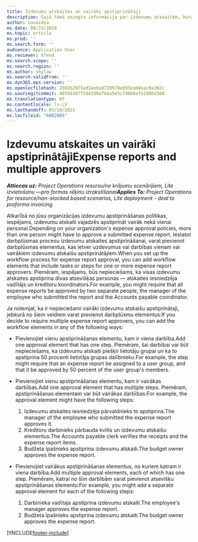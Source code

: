 ```yaml
---
title: Izdevumu atskaites un vairāki apstiprinātāji
description: Šajā tēmā sniegta informācija par izdevumu atskaitēm, kurām ir nepieciešams vairāk nekā vienas personas apstiprinājums.
author: suvaidya
ms.date: 09/23/2020
ms.topic: article
ms.prod: ''
ms.search.form: ''
audience: Application User
ms.reviewer: kfend
ms.search.scope: ''
ms.search.region: ''
ms.author: shylaw
ms.search.validFrom: ''
ms.dyn365.ops.version: ''
ms.openlocfilehash: 2502b2975ad3aebad720970e693ea68eac0a302c
ms.sourcegitcommit: 40f68387f594180af64a5e5c748b6efa188bd300
ms.translationtype: HT
ms.contentlocale: lv-LV
ms.lasthandoff: 05/10/2021
ms.locfileid: "6002065"
---
```

# <a name="expense-reports-and-multiple-approvers"></a><span data-ttu-id="028dc-103">Izdevumu atskaites un vairāki apstiprinātāji</span><span class="sxs-lookup"><span data-stu-id="028dc-103">Expense reports and multiple approvers</span></span>

<span data-ttu-id="028dc-104">_**Attiecas uz:** Project Operations resursu/ne krājumu scenārijiem, Lite izvietošanu —pro formas rēķinu izrakstīšanai_</span><span class="sxs-lookup"><span data-stu-id="028dc-104">_**Applies To:** Project Operations for resource/non-stocked based scenarios, Lite deployment - deal to proforma invoicing_</span></span>

<span data-ttu-id="028dc-105">Atkarībā no jūsu organizācijas izdevumu apstiprināšanas politikas, iespējams, izdevumu atskaiti vajadzēs apstiprināt vairāk nekā vienai personai.</span><span class="sxs-lookup"><span data-stu-id="028dc-105">Depending on your organization's expense approval policies, more than one person might have to approve a submitted expense report.</span></span> <span data-ttu-id="028dc-106">Iestatot darbplūsmas procesu izdevumu atskaites apstiprināšanai, varat pievienot darbplūsmas elementus, kas ietver uzdevumus vai darbības vienam vai vairākiem izdevumu atskaišu apstiprinātājiem.</span><span class="sxs-lookup"><span data-stu-id="028dc-106">When you set up the workflow process for expense report approval, you can add workflow elements that include tasks or steps for one or more expense report approvers.</span></span> <span data-ttu-id="028dc-107">Piemēram, iespējams, būs nepieciešams, ka visas izdevumu atskaites apstiprina divas atsevišķas personas — atskaites iesniedzēja vadītājs un kreditoru koordinators.</span><span class="sxs-lookup"><span data-stu-id="028dc-107">For example, you might require that all expense reports be approved by two separate people, the manager of the employee who submitted the report and the Accounts payable coordinator.</span></span>

<span data-ttu-id="028dc-108">Ja nolemjat, ka ir nepieciešami vairāki izdevumu atskaišu apstiprinātaji, jebkurā no šiem veidiem varat pievienot darbplūsmu elementus:</span><span class="sxs-lookup"><span data-stu-id="028dc-108">If you decide to require multiple expense report approvers, you can add the workflow elements in any of the following ways:</span></span>

- <span data-ttu-id="028dc-109">Pievienojiet vienu apstiprināšanas elementu, kam ir viena darbība.</span><span class="sxs-lookup"><span data-stu-id="028dc-109">Add one approval element that has one step.</span></span> <span data-ttu-id="028dc-110">Piemēram, šai darbībai var būt nepieciešams, ka izdevumu atskaiti piešķir lietotāju grupai un ka to apstiprina 50 procenti lietotāja grupas dalībnieku.</span><span class="sxs-lookup"><span data-stu-id="028dc-110">For example, the step might require that an expense report be assigned to a user group, and that it be approved by 50 percent of the user group's members.</span></span>
- <span data-ttu-id="028dc-111">Pievienojiet vienu apstiprināšanas elementu, kam ir vairākas darbības.</span><span class="sxs-lookup"><span data-stu-id="028dc-111">Add one approval element that has multiple steps.</span></span> <span data-ttu-id="028dc-112">Piemēram, apstiprināšanas elementam var būt vairākas darbības:</span><span class="sxs-lookup"><span data-stu-id="028dc-112">For example, the approval element might have the following steps:</span></span>

    1. <span data-ttu-id="028dc-113">Izdevumu atskaites iesniedzēja pārvaldnieks to apstiprina.</span><span class="sxs-lookup"><span data-stu-id="028dc-113">The manager of the employee who submitted the expense report approves it.</span></span>
    2. <span data-ttu-id="028dc-114">Kreditoru darbinieks pārbauda kvītis un izdevumu atskaišu elementus.</span><span class="sxs-lookup"><span data-stu-id="028dc-114">The Accounts payable clerk verifies the receipts and the expense report items.</span></span>
    3. <span data-ttu-id="028dc-115">Budžeta īpašnieks apstiprina izdevumu atskaiti.</span><span class="sxs-lookup"><span data-stu-id="028dc-115">The budget owner approves the expense report.</span></span>

- <span data-ttu-id="028dc-116">Pievienojiet vairākus apstiprināšanas elementus, no kuriem katram ir viena darbība.</span><span class="sxs-lookup"><span data-stu-id="028dc-116">Add multiple approval elements, each of which has one step.</span></span> <span data-ttu-id="028dc-117">Piemēram, katrai no šīm darbībām varat pievienot atsevišķu apstiprināšanas elementu:</span><span class="sxs-lookup"><span data-stu-id="028dc-117">For example, you might add a separate approval element for each of the following steps:</span></span>

    1. <span data-ttu-id="028dc-118">Darbinieka vadītajs apstiprina izdevumu atskaiti.</span><span class="sxs-lookup"><span data-stu-id="028dc-118">The employee's manager approves the expense report.</span></span>
    2. <span data-ttu-id="028dc-119">Budžeta īpašnieks apstiprina izdevumu atskaiti.</span><span class="sxs-lookup"><span data-stu-id="028dc-119">The budget owner approves the expense report.</span></span>


[!INCLUDE[footer-include](../includes/footer-banner.md)]